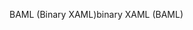 <span data-ttu-id="a2f12-101">BAML (Binary XAML)</span><span class="sxs-lookup"><span data-stu-id="a2f12-101">binary XAML (BAML)</span></span>